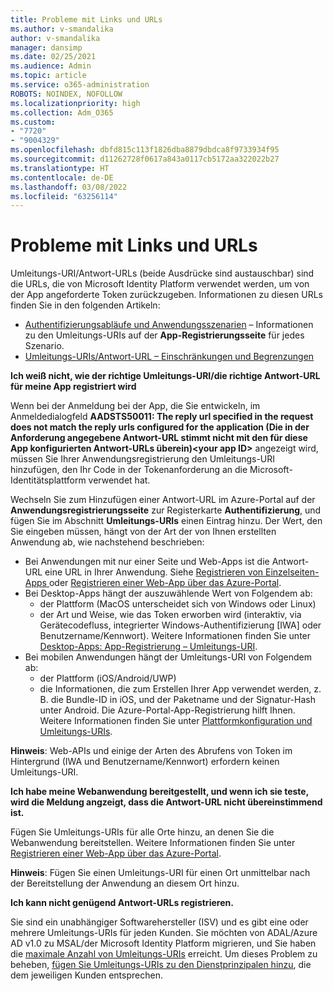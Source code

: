 ```yaml
---
title: Probleme mit Links und URLs
ms.author: v-smandalika
author: v-smandalika
manager: dansimp
ms.date: 02/25/2021
ms.audience: Admin
ms.topic: article
ms.service: o365-administration
ROBOTS: NOINDEX, NOFOLLOW
ms.localizationpriority: high
ms.collection: Adm_O365
ms.custom:
- "7720"
- "9004329"
ms.openlocfilehash: dbfd815c113f1826dba8879dbdca8f9733934f95
ms.sourcegitcommit: d11262728f0617a843a0117cb5172aa322022b27
ms.translationtype: HT
ms.contentlocale: de-DE
ms.lasthandoff: 03/08/2022
ms.locfileid: "63256114"
---
```

# <a name="issues-with-links-and-urls"></a>Probleme mit Links und URLs

Umleitungs-URI/Antwort-URLs (beide Ausdrücke sind austauschbar) sind die URLs, die von Microsoft Identity Platform verwendet werden, um von der App angeforderte Token zurückzugeben. Informationen zu diesen URLs finden Sie in den folgenden Artikeln:

- [Authentifizierungsabläufe und Anwendungsszenarien](https://docs.microsoft.com/azure/active-directory/develop/authentication-flows-app-scenarios) – Informationen zu den Umleitungs-URIs auf der **App-Registrierungsseite** für jedes Szenario.
- [Umleitungs-URIs/Antwort-URL – Einschränkungen und Begrenzungen](https://docs.microsoft.com/azure/active-directory/develop/reply-url)

**Ich weiß nicht, wie der richtige Umleitungs-URI/die richtige Antwort-URL für meine App registriert wird**

Wenn bei der Anmeldung bei der App, die Sie entwickeln, im Anmeldedialogfeld **AADSTS50011: The reply url specified in the request does not match the reply urls configured for the application (Die in der Anforderung angegebene Antwort-URL stimmt nicht mit den für diese App konfigurierten Antwort-URLs überein)\<your app ID\>** angezeigt wird, müssen Sie Ihrer Anwendungsregistrierung den Umleitungs-URI hinzufügen, den Ihr Code in der Tokenanforderung an die Microsoft-Identitätsplattform verwendet hat.

Wechseln Sie zum Hinzufügen einer Antwort-URL im Azure-Portal auf der **Anwendungsregistrierungsseite** zur Registerkarte **Authentifizierung**, und fügen Sie im Abschnitt **Umleitungs-URIs** einen Eintrag hinzu. Der Wert, den Sie eingeben müssen, hängt von der Art der von Ihnen erstellten Anwendung ab, wie nachstehend beschrieben:

- Bei Anwendungen mit nur einer Seite und Web-Apps ist die Antwort-URL eine URL in Ihrer Anwendung. Siehe [Registrieren von Einzelseiten-Apps ](https://docs.microsoft.com/azure/active-directory/develop/scenario-spa-app-registration#register-a-redirect-uri) oder [Registrieren einer Web-App über das Azure-Portal](https://docs.microsoft.com/azure/active-directory/develop/scenario-web-app-sign-user-app-registration?tabs=aspnetcore#register-an-app-using-azure-portal).
- Bei Desktop-Apps hängt der auszuwählende Wert von Folgendem ab:
    - der Plattform (MacOS unterscheidet sich von Windows oder Linux)
    - der Art und Weise, wie das Token erworben wird (interaktiv, via Gerätecodefluss, integrierter Windows-Authentifizierung [IWA] oder Benutzername/Kennwort).
    Weitere Informationen finden Sie unter [Desktop-Apps: App-Registrierung – Umleitungs-URI](https://docs.microsoft.com/azure/active-directory/develop/scenario-desktop-app-registration#redirect-uris).
- Bei mobilen Anwendungen hängt der Umleitungs-URI von Folgendem ab:
    - der Plattform (iOS/Android/UWP)
    - die Informationen, die zum Erstellen Ihrer App verwendet werden, z. B. die Bundle-ID in iOS, und der Paketname und der Signatur-Hash unter Android. Die Azure-Portal-App-Registrierung hilft Ihnen. Weitere Informationen finden Sie unter [Plattformkonfiguration und Umleitungs-URIs](https://docs.microsoft.com/azure/active-directory/develop/scenario-mobile-app-registration#platform-configuration-and-redirect-uris).

**Hinweis**: Web-APIs und einige der Arten des Abrufens von Token im Hintergrund (IWA und Benutzername/Kennwort) erfordern keinen Umleitungs-URI.

**Ich habe meine Webanwendung bereitgestellt, und wenn ich sie teste, wird die Meldung angzeigt, dass die Antwort-URL nicht übereinstimmend ist.**

Fügen Sie Umleitungs-URIs für alle Orte hinzu, an denen Sie die Webanwendung bereitstellen. Weitere Informationen finden Sie unter [Registrieren einer Web-App über das Azure-Portal](https://docs.microsoft.com/azure/active-directory/develop/scenario-web-app-sign-user-app-registration).

**Hinweis**: Fügen Sie einen Umleitungs-URI für einen Ort unmittelbar nach der Bereitstellung der Anwendung an diesem Ort hinzu.

**Ich kann nicht genügend Antwort-URLs registrieren.**

Sie sind ein unabhängiger Softwarehersteller (ISV) und es gibt eine oder mehrere Umleitungs-URIs für jeden Kunden. Sie möchten von ADAL/Azure AD v1.0 zu MSAL/der Microsoft Identity Platform migrieren, und Sie haben die [maximale Anzahl von Umleitungs-URIs](https://docs.microsoft.com/azure/active-directory/develop/reply-url#maximum-number-of-redirect-uris) erreicht. Um dieses Problem zu beheben, [fügen Sie Umleitungs-URIs zu den Dienstprinzipalen hinzu](https://docs.microsoft.com/azure/active-directory/develop/reply-url#add-redirect-uris-to-service-principals), die dem jeweiligen Kunden entsprechen.
